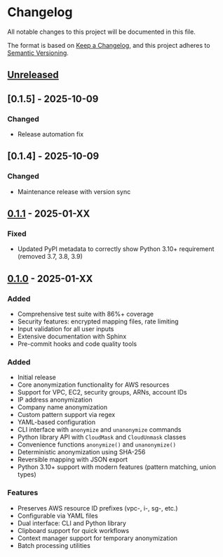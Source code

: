 # Changelog

All notable changes to this project will be documented in this file.

The format is based on [Keep a Changelog](https://keepachangelog.com/en/1.0.0/),
and this project adheres to [Semantic Versioning](https://semver.org/spec/v2.0.0.html).

## [Unreleased]

## [0.1.5] - 2025-10-09

### Changed
- Release automation fix

## [0.1.4] - 2025-10-09

### Changed
- Maintenance release with version sync

## [0.1.1] - 2025-01-XX

### Fixed
- Updated PyPI metadata to correctly show Python 3.10+ requirement (removed 3.7, 3.8, 3.9)

## [0.1.0] - 2025-01-XX

### Added
- Comprehensive test suite with 86%+ coverage
- Security features: encrypted mapping files, rate limiting
- Input validation for all user inputs
- Extensive documentation with Sphinx
- Pre-commit hooks and code quality tools

### Added
- Initial release
- Core anonymization functionality for AWS resources
- Support for VPC, EC2, security groups, ARNs, account IDs
- IP address anonymization
- Company name anonymization
- Custom pattern support via regex
- YAML-based configuration
- CLI interface with `anonymize` and `unanonymize` commands
- Python library API with `CloudMask` and `CloudUnmask` classes
- Convenience functions `anonymize()` and `unanonymize()`
- Deterministic anonymization using SHA-256
- Reversible mapping with JSON export
- Python 3.10+ support with modern features (pattern matching, union types)

### Features
- Preserves AWS resource ID prefixes (vpc-, i-, sg-, etc.)
- Configurable via YAML files
- Dual interface: CLI and Python library
- Clipboard support for quick workflows
- Context manager support for temporary anonymization
- Batch processing utilities

[Unreleased]: https://github.com/samfakhreddine/cloudmask/compare/v0.1.1...HEAD
[0.1.1]: https://github.com/samfakhreddine/cloudmask/compare/v0.1.0...v0.1.1
[0.1.0]: https://github.com/samfakhreddine/cloudmask/releases/tag/v0.1.0
